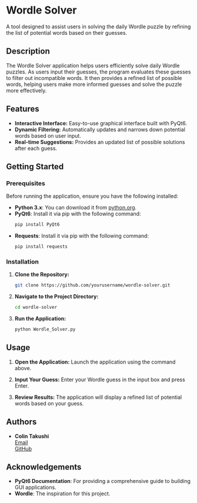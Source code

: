# Wordle Solver

A tool designed to assist users in solving the daily Wordle puzzle by refining the list of potential words based on their guesses.

## Description

The Wordle Solver application helps users efficiently solve daily Wordle puzzles. As users input their guesses, the program evaluates these guesses to filter out incompatible words. It then provides a refined list of possible words, helping users make more informed guesses and solve the puzzle more effectively.

## Features

- **Interactive Interface:** Easy-to-use graphical interface built with PyQt6.
- **Dynamic Filtering:** Automatically updates and narrows down potential words based on user input.
- **Real-time Suggestions:** Provides an updated list of possible solutions after each guess.

## Getting Started

### Prerequisites

Before running the application, ensure you have the following installed:

- **Python 3.x**: You can download it from [python.org](https://www.python.org/).
- **PyQt6**: Install it via pip with the following command:
  ```bash
  pip install PyQt6
  ```
- **Requests**: Install it via pip with the following command:
  ```bash
  pip install requests
  ```

### Installation

1. **Clone the Repository:**
   ```bash
   git clone https://github.com/yourusername/wordle-solver.git
   ```
2. **Navigate to the Project Directory:**
   ```bash
   cd wordle-solver
   ```

3. **Run the Application:**
   ```bash
   python Wordle_Solver.py
   ```

## Usage

1. **Open the Application:**
   Launch the application using the command above.

2. **Input Your Guess:**
   Enter your Wordle guess in the input box and press Enter.

3. **Review Results:**
   The application will display a refined list of potential words based on your guess.

## Authors

- **Colin Takushi**  
  [Email](mailto:takushicolin@gmail.com)  
  [GitHub](https://github.com/ColinTakushi)


## Acknowledgements

- **PyQt6 Documentation**: For providing a comprehensive guide to building GUI applications.
- **Wordle**: The inspiration for this project.
